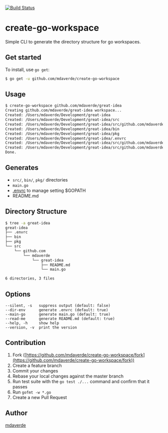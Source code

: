 [![Build Status](https://travis-ci.org/mdaverde/create-go-workspace.svg?branch=master)](https://travis-ci.org/mdaverde/create-go-workspace)

# create-go-workspace 

Simple CLI to generate the directory structure for go workspaces.

## Get started

To install, use `go get`:

```bash
$ go get -u github.com/mdaverde/create-go-workspace
```

## Usage

```bash
$ create-go-workspace github.com/mdaverde/great-idea
Creating github.com/mdaverde/great-idea workspace...
Created: /Users/mdaverde/Development/great-idea
Created: /Users/mdaverde/Development/great-idea/src
Created: /Users/mdaverde/Development/great-idea/src/github.com/mdaverde/great-idea
Created: /Users/mdaverde/Development/great-idea/bin
Created: /Users/mdaverde/Development/great-idea/pkg
Created: /Users/mdaverde/Development/great-idea/.envrc
Created: /Users/mdaverde/Development/great-idea/src/github.com/mdaverde/great-idea/main.go
Created: /Users/mdaverde/Development/great-idea/src/github.com/mdaverde/great-idea/README.md
Done.
```

## Generates

- `src/`, `bin/`, `pkg/` directories
- `main.go`
- [.envrc](http://tammersaleh.com/posts/manage-your-gopath-with-direnv/) to manage setting $GOPATH
- README.md


## Directory Structure

```bash
$ tree -a great-idea
great-idea
├── .envrc
├── bin
├── pkg
└── src
    └── github.com
        └── mdaverde
            └── great-idea
                ├── README.md
                └── main.go

6 directories, 3 files
```

## Options

```
--silent, -s   suppress output (default: false)
--dir-env      generate .envrc (default: true)
--main-go      generate main.go (default: true)
--read-me      generate README.md (default: true)
--help, -h     show help
--version, -v  print the version
```


## Contribution

1. Fork ([https://github.com/mdaverde/create-go-workspace/fork](https://github.com/mdaverde/create-go-workspace/fork))
1. Create a feature branch
1. Commit your changes
1. Rebase your local changes against the master branch
1. Run test suite with the `go test ./...` command and confirm that it passes
1. Run `gofmt -w *.go`
1. Create a new Pull Request


## Author

[mdaverde](https://github.com/mdaverde)
